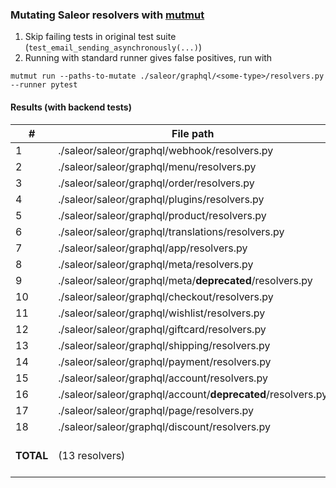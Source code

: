 ### Mutating Saleor resolvers with [mutmut](https://mutmut.readthedocs.io/en/latest/)

1. Skip failing tests in original test suite (`test_email_sending_asynchronously(...)`)
2. Running with standard runner gives false positives, run with 
```
mutmut run --paths-to-mutate ./saleor/graphql/<some-type>/resolvers.py --runner pytest
```

#### Results (with backend tests)

\# | File path | Mutants | Killed | Survived
--|------------|---------|--------|---------
1 | ./saleor/saleor/graphql/webhook/resolvers.py | 12 | 11 | 1
2 | ./saleor/saleor/graphql/menu/resolvers.py | 9 | 1 | 8
3 | ./saleor/saleor/graphql/order/resolvers.py | 20 | 7 | 13
4 | ./saleor/saleor/graphql/plugins/resolvers.py | 16 | 16 | 0
5 | ./saleor/saleor/graphql/product/resolvers.py | 41 | 38 | 3
6 | ./saleor/saleor/graphql/translations/resolvers.py | 0 | 0 | 0
7 | ./saleor/saleor/graphql/app/resolvers.py | 2 | 2 | 0
8 | ./saleor/saleor/graphql/meta/resolvers.py | 13 | 12 | 1
9 | ./saleor/saleor/graphql/meta/**deprecated**/resolvers.py | - | - | -
10 | ./saleor/saleor/graphql/checkout/resolvers.py | 7 | 5 | 2
11 | ./saleor/saleor/graphql/wishlist/resolvers.py | 3 | 0 | 3
12 | ./saleor/saleor/graphql/giftcard/resolvers.py | 0 | 0 | 0
13 | ./saleor/saleor/graphql/shipping/resolvers.py | 0 | 0 | 0
14 | ./saleor/saleor/graphql/payment/resolvers.py | 4 | 0 | 4
15 | ./saleor/saleor/graphql/account/resolvers.py | 47 | 27 | 20
16 | ./saleor/saleor/graphql/account/**deprecated**/resolvers.py | - | - | -
17 | ./saleor/saleor/graphql/page/resolvers.py | 8 | 7 | 1
18 | ./saleor/saleor/graphql/discount/resolvers.py | 9 | 2 | 7
**TOTAL** | (13 resolvers) | 191 | 128 (MS: 67%) | 63
